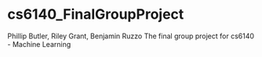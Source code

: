 # cs6140_FinalGroupProject
Phillip Butler, Riley Grant, Benjamin Ruzzo
The final group project for cs6140 - Machine Learning
